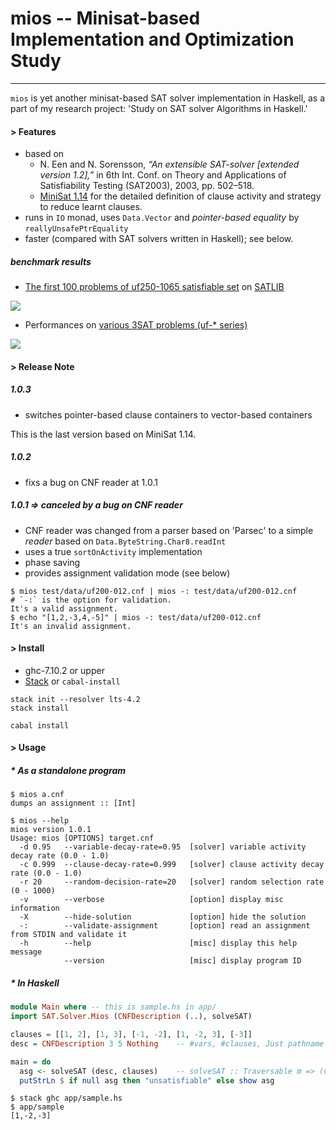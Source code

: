 # mios -- Minisat-based Implementation and Optimization Study
----

`mios` is yet another minisat-based SAT solver implementation in Haskell, as a part of my research
project: 'Study on SAT solver Algorithms in Haskell.'

#### > Features

* based on
  * N. Een and N. Sorensson, *“An extensible SAT-solver [extended version 1.2],”* in 6th Int. Conf. on Theory and Applications of Satisfiability Testing (SAT2003), 2003, pp. 502–518.
  * [MiniSat 1.14](http://minisat.se/downloads/MiniSat_v1.14.2006-Aug-29.src.zip) for the detailed definition of clause activity and strategy to reduce learnt clauses.
* runs in `IO` monad, uses `Data.Vector` and *pointer-based equality* by `reallyUnsafePtrEquality`
* faster (compared with SAT solvers written in Haskell); see below.

##### benchmark results
* [The first 100 problems of uf250-1065 satisfiable set](http://www.cs.ubc.ca/~hoos/SATLIB/Benchmarks/SAT/RND3SAT/uf250-1065.tar.gz) on [SATLIB](http://www.cs.ubc.ca/~hoos/SATLIB/benchm.html)

![](https://docs.google.com/spreadsheets/d/1OYaOTZccjCFrItEb6zOUpXOS9Wbq7Qn22ooWnk95iW4/pubchart?oid=1845809024&format=image)

* Performances on [various 3SAT problems (uf-* series)](http://www.cs.ubc.ca/~hoos/SATLIB/benchm.html)

![](https://docs.google.com/spreadsheets/d/1cNltZ4FIu_exSUQMcXe53w4fADr3sOUxpo3L7oM0H_Q/pubchart?oid=297581252&format=image)

#### > Release Note

##### 1.0.3

* switches pointer-based clause containers to vector-based containers

This is the last version based on MiniSat 1.14.

##### 1.0.2

* fixs a bug on CNF reader at 1.0.1

##### 1.0.1 => canceled by a bug on CNF reader 

* CNF reader was changed from a parser based on 'Parsec' to a simple *reader* based on `Data.ByteString.Char8.readInt`
* uses a true `sortOnActivity` implementation
* phase saving
* provides assignment validation mode (see below)

```
$ mios test/data/uf200-012.cnf | mios -: test/data/uf200-012.cnf      # `-:` is the option for validation.
It's a valid assignment.
$ echo "[1,2,-3,4,-5]" | mios -: test/data/uf200-012.cnf
It's an invalid assignment.
```

#### > Install

* ghc-7.10.2 or upper
* [Stack](http://www.haskellstack.org/) or `cabal-install`

```
stack init --resolver lts-4.2
stack install
```

```
cabal install
```

#### > Usage

##### * As a standalone program

```
$ mios a.cnf
dumps an assignment :: [Int]

$ mios --help
mios version 1.0.1
Usage: mios [OPTIONS] target.cnf
  -d 0.95   --variable-decay-rate=0.95  [solver] variable activity decay rate (0.0 - 1.0)
  -c 0.999  --clause-decay-rate=0.999   [solver] clause activity decay rate (0.0 - 1.0)
  -r 20     --random-decision-rate=20   [solver] random selection rate (0 - 1000)
  -v        --verbose                   [option] display misc information
  -X        --hide-solution             [option] hide the solution
  -:        --validate-assignment       [option] read an assignment from STDIN and validate it
  -h        --help                      [misc] display this help message
            --version                   [misc] display program ID
```

##### * In Haskell

```haskell
module Main where -- this is sample.hs in app/
import SAT.Solver.Mios (CNFDescription (..), solveSAT)

clauses = [[1, 2], [1, 3], [-1, -2], [1, -2, 3], [-3]]
desc = CNFDescription 3 5 Nothing    -- #vars, #clauses, Just pathname or Nothing

main = do
  asg <- solveSAT (desc, clauses)    -- solveSAT :: Traversable m => (CNFDescription, m [Int]) -> IO [Int]
  putStrLn $ if null asg then "unsatisfiable" else show asg
```

```
$ stack ghc app/sample.hs
$ app/sample
[1,-2,-3]
```
